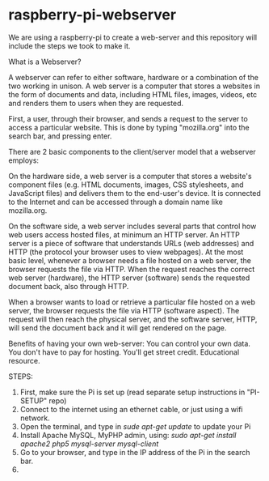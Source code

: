 # raspberry-pi-webserver
We are using a raspberry-pi to create a web-server and this repository will include the steps we took to make it.

What is a Webserver?

A webserver can refer to either software, hardware or a combination of the two working in unison. A web server is a computer that stores a websites in the form of documents and data, including HTML files, images, videos, etc and renders them to users when they are requested. 

First, a user, through their browser, and sends a request to the server to access a particular website. This is done by typing "mozilla.org" into the search bar, and pressing enter. 

There are 2 basic components to the client/server model that a webserver employs:

On the hardware side, a web server is a computer that stores a website's component files (e.g. HTML documents, images, CSS stylesheets, and JavaScript files) and delivers them to the end-user's device. It is connected to the Internet and can be accessed through a domain name like mozilla.org.

On the software side, a web server includes several parts that control how web users access hosted files, at minimum an HTTP server. An HTTP server is a piece of software that understands URLs (web addresses) and HTTP (the protocol your browser uses to view webpages).
At the most basic level, whenever a browser needs a file hosted on a web server, the browser requests the file via HTTP. When the request reaches the correct web server (hardware), the HTTP server (software) sends the requested document back, also through HTTP.

When a browser wants to load or retrieve a particular file hosted on a web server, the browser requests the file via HTTP (software aspect). The request will then reach the physical server, and the software server, HTTP, will send the document back and it will get rendered on the page.

Benefits of having your own web-server:
You can control your own data.
You don't have to pay for hosting.
You'll get street credit.
Educational resource.

STEPS:

1) First, make sure the Pi is set up (read separate setup instructions in "PI-SETUP" repo)
2) Connect to the internet using an ethernet cable, or just using a wifi network.
3) Open the terminal, and type in *sude apt-get update* to update your Pi
4) Install Apache MySQL, MyPHP admin, using: *sudo apt-get install apache2 php5 mysql-server mysql-client*
5) Go to your browser, and type in the IP address of the Pi in the search bar.
6)

